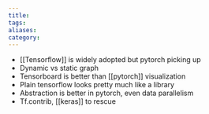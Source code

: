 ```yaml
---
title: 
tags: 
aliases: 
category:
---
```


- [[Tensorflow]] is widely adopted but pytorch picking up
- Dynamic vs static graph
- Tensorboard is better than [[pytorch]] visualization
- Plain tensorflow looks pretty much like a library
- Abstraction is better in pytorch, even data parallelism
- Tf.contrib, [[keras]] to rescue